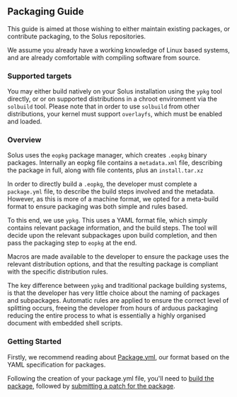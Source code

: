 ## Packaging Guide

This guide is aimed at those wishing to either maintain existing packages, or contribute packaging, to the Solus repositories.

We assume you already have a working knowledge of Linux based systems, and are already comfortable with compiling software from source.

### Supported targets  

You may either build natively on your Solus installation using the `ypkg` tool directly, or or on supported distributions in a chroot environment via the `solbuild` tool. Please note that in order to use `solbuild` from 
other distributions, your kernel must support `overlayfs`, which must be enabled and loaded.

### Overview  

Solus uses the `eopkg` package manager, which creates `.eopkg` binary packages. Internally an eopkg file contains a `metadata.xml` file, describing the package in full, along with file contents, plus an `install.tar.xz`

In order to directly build a `.eopkg`, the developer must complete a `package.yml` file, to describe the build steps involved and the metadata. However, as this is more of a machine format, we opted for a meta-build 
format to ensure packaging was both simple and rules based.

To this end, we use `ypkg`. This uses a YAML format file, which simply contains relevant package information, and the build steps. The tool will decide upon the relevant subpackages upon build completion, and then 
pass the packaging step to `eopkg` at the end.

Macros are made available to the developer to ensure the package uses the relevant distribution options, and that the resulting package is compliant with the specific distribution rules.

The key difference between `ypkg` and traditional package building systems, is that the developer has very little choice about the naming of packages and subpackages. Automatic rules are applied to ensure the correct 
level of splitting occurs, freeing the developer from hours of arduous packaging reducing the entire process to what is essentially a highly organised document with embedded shell scripts.

### Getting Started

Firstly, we recommend reading about [Package.yml](/articles/packaging/package.yml/en), our format based on the YAML specification for packages.

Following the creation of your package.yml file, you'll need to [build the package](/articles/packaging/building-a-package/en), followed by [submitting a patch for the package](/articles/packaging/submitting-a-package/en).